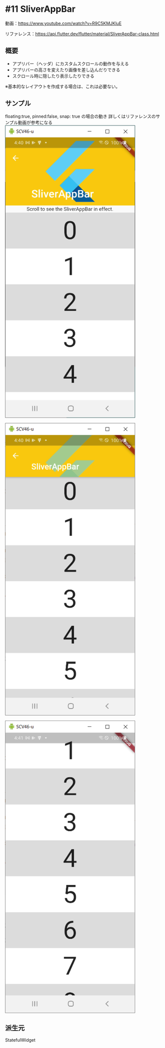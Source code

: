 # #11 SliverAppBar

動画：https://www.youtube.com/watch?v=R9C5KMJKluE

リファレンス：https://api.flutter.dev/flutter/material/SliverAppBar-class.html

## 概要

- アプリバー（ヘッダ）にカスタムスクロールの動作を与える
- アプリバーの高さを変えたり画像を差し込んだりできる
- スクロール時に隠したり表示したりできる

※基本的なレイアウトを作成する場合は、これは必要ない。

## サンプル

floating:true, pinned:false, snap: true の場合の動き
詳しくはリファレンスのサンプル動画が参考になる
![image-20210725164018074](img/%2311_SliverAppBar/image-20210725164018074.png)

![image-20210725164056382](img/%2311_SliverAppBar/image-20210725164056382.png)

![image-20210725164114344](img/%2311_SliverAppBar/image-20210725164114344.png)

## 派生元

StatefulWidget
